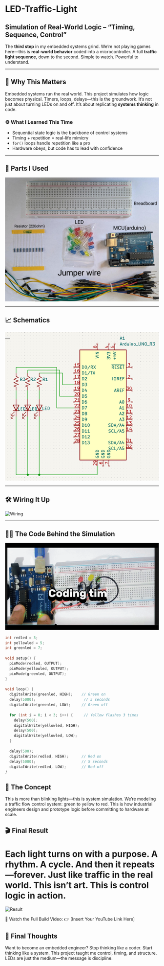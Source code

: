 # LED-Traffic-Light  
## Simulation of Real-World Logic – “Timing, Sequence, Control”

The **third step** in my embedded systems grind. We’re not playing games here—this is **real-world behavior** coded into a microcontroller. A full **traffic light sequence**, down to the second. Simple to watch. Powerful to understand.

---

## 🧭 Why This Matters

Embedded systems run the real world. This project simulates how logic becomes physical. Timers, loops, delays—this is the groundwork. It’s not just about turning LEDs on and off. It’s about replicating **systems thinking** in code.

### ⚙️ What I Learned This Time

- Sequential state logic is the backbone of control systems  
- Timing + repetition = real-life mimicry  
- `for()` loops handle repetition like a pro  
- Hardware obeys, but code has to lead with confidence  

---

## 🔩 Parts I Used

![Components](ComponentParts.jpg)

---

## 📈 Schematics

![Schematics](Schematic.png)

---

## 🛠️ Wiring It Up

![Wiring](GIF/Wiring.gif)

---

## 👨‍💻 The Code Behind the Simulation

![Coding](GIF/Coding.gif)

```cpp
int redled = 3;
int yellowled = 5;
int greenled = 7;

void setup() {
  pinMode(redled, OUTPUT);
  pinMode(yellowled, OUTPUT);
  pinMode(greenled, OUTPUT);
}

void loop() {
  digitalWrite(greenled, HIGH);    // Green on
  delay(5000);                      // 5 seconds
  digitalWrite(greenled, LOW);     // Green off

  for (int i = 0; i < 3; i++) {     // Yellow flashes 3 times
    delay(500);
    digitalWrite(yellowled, HIGH);
    delay(500);
    digitalWrite(yellowled, LOW);
  }

  delay(500);
  digitalWrite(redled, HIGH);      // Red on
  delay(5000);                     // 5 seconds
  digitalWrite(redled, LOW);       // Red off
}
```

## 🧠 The Concept
This is more than blinking lights—this is system simulation. We’re modeling a traffic flow control system: green to yellow to red. This is how industrial engineers design and prototype logic before committing to hardware at scale.

## 🎬 Final Result

# Each light turns on with a purpose. A rhythm. A cycle. And then it repeats—forever. Just like traffic in the real world. This isn’t art. This is control logic in action.

![Result](GIF/TrafficLightLED.gif)


🎥 Watch the Full Build Video:
👉 [Insert Your YouTube Link Here]

## 💬 Final Thoughts
Want to become an embedded engineer? Stop thinking like a coder. Start thinking like a system. This project taught me control, timing, and structure. LEDs are just the medium—the message is discipline.
